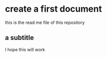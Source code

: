 # create a first document
this is the read me file of this repository

## a subtitle
I hope this will work
